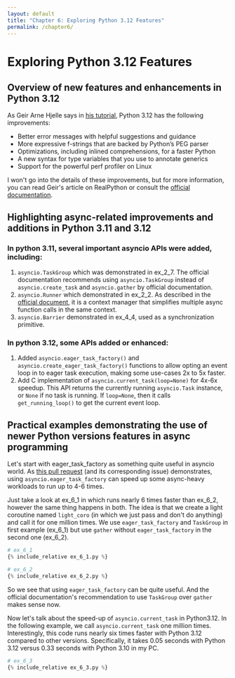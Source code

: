 ```yaml
---
layout: default
title: "Chapter 6: Exploring Python 3.12 Features"
permalink: /chapter6/
---
```


# Exploring Python 3.12 Features
## Overview of new features and enhancements in Python 3.12
As Geir Arne Hjelle says in 
[his tutorial](https://realpython.com/python312-new-features/),
Python 3.12 has the following improvements:
- Better error messages with helpful suggestions and guidance 
- More expressive f-strings that are backed by Python’s PEG parser 
- Optimizations, including inlined comprehensions, for a faster Python 
- A new syntax for type variables that you use to annotate generics 
- Support for the powerful perf profiler on Linux

I won't go into the details of these improvements, but for more information, you can read Geir's article on RealPython 
or consult the 
[official documentation](https://docs.python.org/3/whatsnew/3.12.html).

## Highlighting async-related improvements and additions in Python 3.11 and 3.12
### In python 3.11, several important asyncio APIs were added, including:
1. `asyncio.TaskGroup` which was demonstrated in ex_2_7. 
The official documentation recommends using `asyncio.TaskGroup` instead of `asyncio.create_task` and `asyncio.gather` 
by official documentation.
2. `asyncio.Runner` which demonstrated in ex_2_2. 
As described in the [official document](https://docs.python.org/3/library/asyncio-runner.html#asyncio.Runner), 
it is a context manager that simplifies multiple async function calls in the same context.
3. `asyncio.Barrier` demonstrated in ex_4_4, used as a synchronization primitive.

### In python 3.12, some APIs added or enhanced:
1. Added `asyncio.eager_task_factory()` and `asyncio.create_eager_task_factory()` 
functions to allow opting an event loop in to eager task execution, making some use-cases 2x to 5x faster. 
2. Add C implementation of `asyncio.current_task(loop=None)` for 4x-6x speedup.
This API returns the currently running `asyncio.Task` instance, or `None` if no task is running.
If `loop=None`, then it calls `get_running_loop()` to get the current event loop.

## Practical examples demonstrating the use of newer Python versions features in async programming
Let's start with eager_task_factory as something quite useful in asyncio world.
As [this pull request](https://github.com/python/cpython/pull/104140) (and its corresponding issue) demonstrates, 
using `asyncio.eager_task_factory` can speed up some async-heavy workloads to run up to 4-6 times.

Just take a look at ex_6_1 in which runs nearly 6 times faster than ex_6_2, however the same thing happens in both.
The idea is that we create a light coroutine named `light_coro` (in which we just pass and don't do anything) 
and call it for one million times. We use `eager_task_factory` and `TaskGroup` in first example (ex_6_1)
but use `gather` without `eager_task_factory` in the second one (ex_6_2).
```python
# ex_6_1
{% include_relative ex_6_1.py %}
```

```python
# ex_6_2
{% include_relative ex_6_2.py %}
```
So we see that using `eager_task_factory` can be quite useful.
And the official documentation's recommendation to use `TaskGroup` over `gather` makes sense now.

Now let's talk about the speed-up of `asyncio.current_task` in Python3.12.
In the following example, we call `asyncio.current_task` one million times. 
Interestingly, this code runs nearly six times faster with Python 3.12 compared to other versions. Specifically, 
it takes 0.05 seconds with Python 3.12 versus 0.33 seconds with Python 3.10 in my PC.

```python
# ex_6_3
{% include_relative ex_6_3.py %}
```

